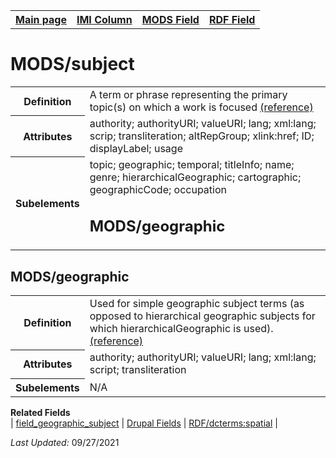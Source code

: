 <!DOCTYPE html>
<html>

<body>
<table style="width:100%">
  <tr>
    <th><a href="index.md">Main page</a></th>
	<th><a href="IMI.md">IMI Column</a></th>
    <th><a href="MODS.md">MODS Field</a></th>
    <th><a href="RDF.md">RDF Field</a></th>
  </tr>
</table>

<h1>MODS/subject</h1>
<table>
<tr>
	<th>Definition</th>
	<td>A term or phrase representing the primary topic(s) on which a work is focused <a href="https://www.loc.gov/standards/mods/userguide/subject.html">(reference)</a></td>
</tr>
<tr>
	<th>Attributes</th>
	<td>authority; authorityURI; valueURI; lang; xml:lang; scrip; transliteration; altRepGroup; xlink:href; ID; displayLabel; usage</td>
</tr>
<tr>
	<th>Subelements</th>
	<td>topic; geographic; temporal; titleInfo; name; genre; hierarchicalGeographic; cartographic; geographicCode; occupation</dd>
<h2>MODS/geographic</td>
</tr>
</table>
<h2>MODS/geographic</h2>
<table>
<tr>
	<th>Definition</th>
	<td>Used for simple geographic subject terms (as opposed to hierarchical geographic subjects for which hierarchicalGeographic is used).<a href="https://www.loc.gov/standards/mods/userguide/subject.html#geographic">(reference)</a></td>
</tr>
<tr>
	<th>Attributes</th>
	<td>authority; authorityURI; valueURI; lang; xml:lang; script; transliteration</td>
</tr>
<tr>
	<th>Subelements</th>
	<td>N/A</td>
</tr>
</table>
<dl>
	<dt><b>Related Fields</b></dt>
		| <a href="coverage_spatial.md">field_geographic_subject</a> | 
		<a href="DrupalFields.md#geographic-subject">Drupal Fields</a> | 
		<a href="rdf.dcterms_spatial.md">RDF/dcterms:spatial</a> |
</dl>
<p><i>Last Updated: </i>09/27/2021</p>
</body>
</html>

